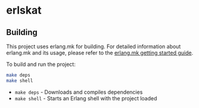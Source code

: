 # erlskat

## Building

This project uses erlang.mk for building. For detailed information about erlang.mk and its usage, please refer to the [erlang.mk getting started guide](https://erlang.mk/guide/getting_started.html).

To build and run the project:

```bash
make deps
make shell
```

- `make deps` - Downloads and compiles dependencies
- `make shell` - Starts an Erlang shell with the project loaded


